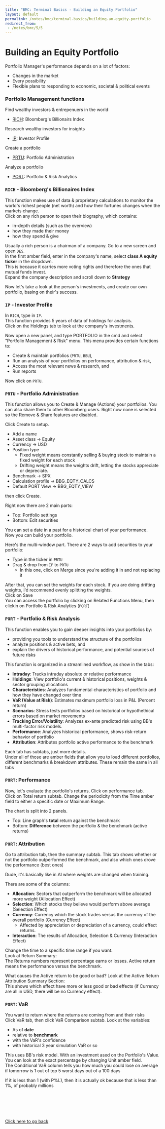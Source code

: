 ```yaml
---
title: "BMC: Terminal Basics - Building an Equity Portfolio"
layout: default
permalink: /notes/bmc/terminal-basics/building-an-equity-portfolio
redirect_from:
 - /notes/bmc/5/5
---
```


# Building an Equity Portfolio

Portfolio Manager's performance depends on a lot of factors:
- Changes in the market
- Every possibility
- Flexible plans to responding to economic, societal & political events

### Portfolio Management functions

Find wealthy investors & entrepenuers in the world
- [RICH](#rich---bloombergs-billionaires-index): Bloomberg's Billionairs Index

Research wealthy investors for insights
- [IP](#ip---investor-profile): Investor Profile

Create a portfolio
- [PRTU](#prtu---portfolio-administration): Portfolio Administration

Analyze a portfolio
- [PORT](#port---portfolio--risk-analysis): Portfolio & Risk Analytics

### `RICH` - Bloomberg's Billionaires Index
This function makes use of data & proprietary calculations to monitor the world's richest people (net worth) and how their fortunes changes when the markets change.  
Click on any rich person to open their biography, which contains:
- in-depth details (such as the overview)
- how they made their money
- how they spend & give

Usually a rich person is a chairman of a company. Go to a new screen and open `DES`.  
In the first amber field, enter in the company's name, select **class A equity ticker** in the dropdown.  
This is because it carries more voting rights and therefore the ones that mutual funds invest.  
Expand the company description and scroll down to **Strategy**

Now let's take a look at the person's investments, and create our own portfolio, basing on their's success.

### `IP` - Investor Profile
In `RICH`, type in `IP`.  
This function provides 5 years of data of holdings for analysis.  
Click on the Holdings tab to look at the company's investments.  

Now open a new panel, and type PORTFOLIO in the cmd and select "Portfolio Management & Risk" menu. This menu provides certain functions to:
- Create & maintain portfolios (`PRTU`, `BBU`), 
- Run an analysis of your portfolios on performance, attribution & risk, 
- Access the most relevant news & research, and
- Run reports

Now click on `PRTU`.

### `PRTU` - Portfolio Administration
This function allows you to Create & Manage (Actions) your portfolios. You can also share them to other Bloomberg users. Right now none is selected so the Remove & Share features are disabled.  

Click Create to setup. 
- Add a name
- Asset class -> Equity
- Currency -> USD
- Position type
	- Fixed weight means constantly selling & buying stock to maintain a fixed weight for each stock
	- Drifting weight means the weights drift, letting the stocks appreciate or depreciate. 
- Benchmark -> SPX
- Calculation profile -> BBG_EQTY_CALCS
- Default PORT View -> BBG_EQTY_VIEW

then click Create.

Right now there are 2 main parts:
- Top: Portfolio settings
- Bottom: Edit securities

You can set a date in a past for a historical chart of your performance.  
Now you can build your portfolio.  

Here's the multi-window part. There are 2 ways to add securities to your portfolio:
- Type in the ticker in `PRTU`
- Drag & drop from `IP` to `PRTU`
	- In this one, click on Merge since you're adding it in and not replacing it

After that, you can set the weights for each stock. If you are doing drifting weights, i'd recommend evenly splitting the weights.  
Click on Save  
You can access the portfolio by clicking on Related Functions Menu, then clickin on Portfolio & Risk Analytics (`PORT`)

### `PORT` - Portfolio & Risk Analysis
This function enables you to gain deeper insights into your portfolios by:
- providing you tools to understand the structure of the portfolios
- analyze positions & active bets, and
- explain the drivers of historical performance, and potential sources of future risks

This function is organized in a streamlined workflow, as show in the tabs:
- **Intraday**: Tracks intraday absolute or relative performance
- **Holdings**: View portfolio's current & historical positions, weights & sector grouping allocations
- **Characteristics**: Analyzes fundamental characteristics of portfolio and how they have changed over time
- **VaR (Value at Risk)**: Estimates maximum portfolio loss in P&L (Percent return)
- **Scenarios**: Stress tests portfolios based on historical or hypothethical errors based on market movements
- **Tracking Error/Volatility**: Analyzes ex-ante predicted risk using BB's multi-factor risk models. 
- **Performance**: Analyzes historical performance, shows risk-return behavior of portfolio
- **Attribution**: Attributes portfolio active performance to the benchmark

Each tab has subtabs, just more details.  
Under all of those are amber fields that allow you to load different portfolios, different benchmarks & breakdown attributes. These remain the same in all tabs

### `PORT`: Performance
Now, let's evaluate the portfolio's returns. Click on performance tab.  
Click on Total return subtab. Change the periodicity from the Time amber field to either a specific date or Maximum Range. 

The chart is split into 2 panels. 
- Top: Line graph's **total** return against the benchmark
- Bottom: **Difference** between the portfolio & the benchmark (active returns)

### `PORT`: Attribution
Go to attribution tab, then the summary subtab. This tab shows whether or not the portfolio outperformed the benchmark, and also which ones drove the performance (best ones)

Dude, it's basically like in AI where weights are changed when training.

There are some of the columns: 
- **Allocation**: Sectors that outperform the benchmark will be allocated more weight (Allocation Effect)
- **Selection**: Which stocks they believe would perform above average (Selection Effect)
- **Currency**: Currency which the stock trades versus the currency of the overall portfolio (Currency Effect)
	- Affected by appreciation or depreciation of a currency, could effect returns.
- **Interaction**: The results of Allocation, Selection & Currency (Interaction Effect)

Change the time to a specific time range if you want.  
Look at Return Summary:  
The Returns numbers represent percentage earns or losses. Active return means the performance versus the benchmark. 

What causes the Active return to be good or bad? Look at the Active Return Attribution Summary Section:  
This shows which effect have more or less good or bad effects (if Currency are all in USD, there will be no Currency effect).  

### `PORT`: VaR
You want to return where the returns are coming from and their risks  
Click VaR tab, then click VaR Comparison subtab. Look at the variables:
- As of **date**
- relative to **benchmark**
- with the VaR's confidence
- with historical 3 year simulation VaR or so

This uses BB's risk model. With an investment ased on the Portfolio's Value.  
You can look at the exact percentage by changing Unit amber field.  
The Conditional VaR column tells you how much you could lose on average if tomorrow is 1 out of top 5 worst days out of a 100 days

If it is less than 1 (with P%L), then it is actually ok because that is less than 1%, of probably millions

<br><br><br><br><br>
[Click here to go back](..)